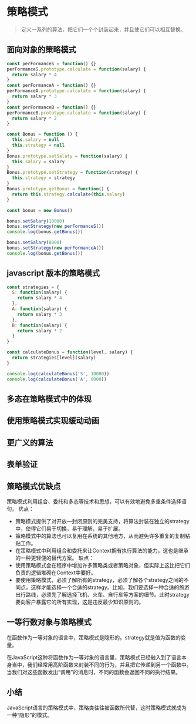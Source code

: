 # 策略模式
 
> 定义一系列的算法，把它们一个个封装起来，并且使它们可以相互替换。

## 面向对象的策略模式

```js
const perFormanceS = function() {}
perFormanceS.prototype.calculate = function(salary) {
  return salary * 4
}
const perFormanceA = function() {}
perFormanceA.prototype.calculate = function(salary) {
  return salary * 3
}
const perFormanceB = function() {}
perFormanceB.prototype.calculate = function(salary) {
  return salary * 2
}

const Bonus = function () {
  this.salary = null
  this.strategy = null
}
Bonus.prototype.setSalaty = function(salary) {
  this.salary = salary
}
Bonus.prototype.setStrategy = function(strategy) {
  this.strategy = strategy
}
Bonus.prototype.getBonus = function() {
  return this.strategy.calculate(this.salary)
}

const bonus = new Bonus()

bonus.setSalary(10000)
bonus.setStrategy(new perFormanceS())
console.log(bonus.getBonus())

bonus.setSalary(8000)
bonus.setStrategy(new perFormanceA())
console.log(bonus.getBonus())

```

## javascript 版本的策略模式

```javascript
const strategies = {
  S: function(salary) {
    return salary * 4
  },
  A: function(salary) {
    return salary * 3
  },
  B: function(salary) {
    return salary * 2
  }
}

const calculateBonus = function(level, salary) {
  return strategies[level](salary)
}

console.log(calculateBonus('S', 10000))
console.log(calculateBonus('A', 8000))

```

## 多态在策略模式中的体现

## 使用策略模式实现缓动动画

## 更广义的算法

## 表单验证

## 策略模式优缺点
策略模式利用组合、委托和多态等技术和思想，可以有效地避免多重条件选择语句。
优点：
* 策略模式提供了对开放—封闭原则的完美支持，将算法封装在独立的strategy中，使得它们易于切换，易于理解，易于扩展。
* 策略模式中的算法也可以复用在系统的其他地方，从而避免许多重复的复制粘贴工作。
* 在策略模式中利用组合和委托来让Context拥有执行算法的能力，这也是继承的一种更轻便的替代方案。
缺点：
* 使用策略模式会在程序中增加许多策略类或者策略对象，但实际上这比把它们负责的逻辑堆砌在Context中要好。
* 要使用策略模式，必须了解所有的strategy，必须了解各个strategy之间的不同点，这样才能选择一个合适的strategy。比如，我们要选择一种合适的旅游出行路线，必须先了解选择飞机、火车、自行车等方案的细节。此时strategy要向客户暴露它的所有实现，这是违反最少知识原则的。


## 一等行数对象与策略模式
在函数作为一等对象的语言中，策略模式是隐形的。strategy就是值为函数的变量。

在JavaScript这种将函数作为一等对象的语言里，策略模式已经融入到了语言本身当中，我们经常用高阶函数来封装不同的行为，并且把它传递到另一个函数中。当我们对这些函数发出“调用”的消息时，不同的函数会返回不同的执行结果。

## 小结
JavaScript语言的策略模式中，策略类往往被函数所代替，这时策略模式就成为一种“隐形”的模式。